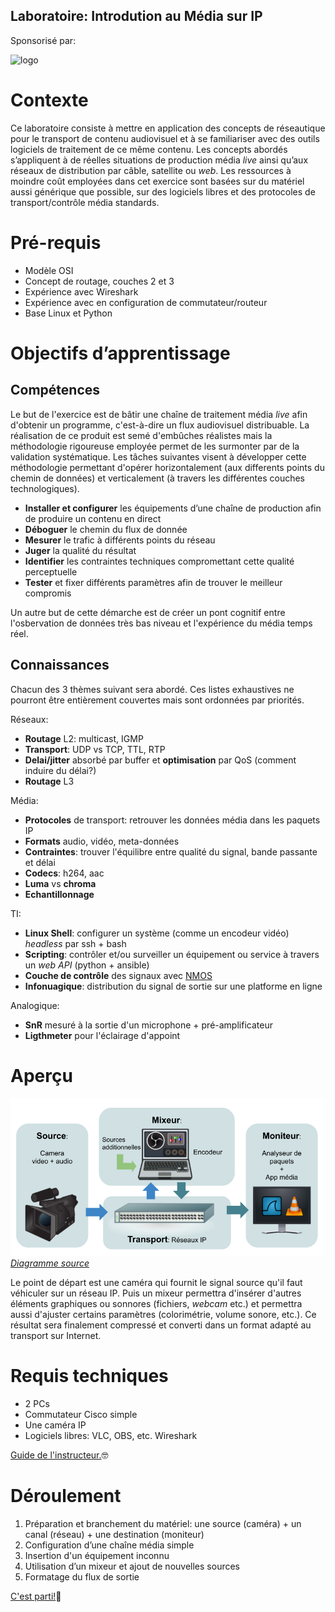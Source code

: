 Laboratoire: Introdution au Média sur IP
----------------------------------------

Sponsorisé par:

![logo](https://site-cbc.radio-canada.ca/site/annual-reports/2014-2015/_images/about/services/cbc-radio-canada.png)

# Contexte

Ce laboratoire consiste à mettre en application des concepts de réseautique pour le transport de
contenu audiovisuel et à se familiariser avec des outils logiciels de traitement de ce même contenu.
Les concepts abordés s’appliquent à de réelles situations de production média _live_ ainsi qu’aux
réseaux de distribution par câble, satellite  ou _web_. Les ressources à moindre coût employées dans
cet exercice sont basées sur du matériel aussi générique que possible, sur des logiciels libres et
des protocoles de transport/contrôle média standards.

# Pré-requis

* Modèle OSI
* Concept de routage, couches 2 et 3
* Expérience avec Wireshark
* Expérience avec en configuration de commutateur/routeur
* Base Linux et Python

# Objectifs d’apprentissage

## Compétences

Le but de l'exercice est de bâtir une chaîne de traitement média _live_ afin d'obtenir un programme,
c'est-à-dire un flux audiovisuel distribuable. La réalisation de ce produit est semé d'embûches
réalistes mais la méthodologie rigoureuse employée permet de les surmonter par de la validation
systématique. Les tâches suivantes visent à développer cette méthodologie permettant d'opérer
horizontalement (aux differents points du chemin de données) et verticalement (à travers les
différentes couches technologiques).

* __Installer et configurer__ les équipements d’une chaîne de production afin de produire un contenu en direct
* __Déboguer__ le chemin du flux de donnée
* __Mesurer__ le trafic à différents points du réseau
* __Juger__ la qualité du résultat
* __Identifier__ les contraintes techniques compromettant cette qualité perceptuelle
* __Tester__ et fixer différents paramètres afin de trouver le meilleur compromis

Un autre but de cette démarche est de créer un pont cognitif entre l'osbervation de
données très bas niveau et l'expérience du média temps réel.

## Connaissances

Chacun des 3 thèmes suivant sera abordé. Ces listes exhaustives ne
pourront être entièrement couvertes mais sont ordonnées par priorités.

Réseaux:

* __Routage__ L2: multicast, IGMP
* __Transport__: UDP vs TCP, TTL, RTP
* __Delai/jitter__ absorbé par buffer et __optimisation__ par QoS (comment induire du délai?)
* __Routage__ L3

Média:

* __Protocoles__ de transport: retrouver les données média dans les paquets IP
* __Formats__ audio, vidéo, meta-données
* __Contraintes__: trouver l'équilibre entre qualité du signal, bande passante et délai
* __Codecs__: h264, aac
* __Luma__ vs __chroma__
* __Echantillonnage__

TI:

* __Linux Shell__: configurer un système (comme un encodeur vidéo) _headless_ par ssh + bash
* __Scripting__: contrôler et/ou surveiller un équipement ou service à travers un _web API_ (python + ansible)
* __Couche de contrôle__ des signaux avec [NMOS](https://specs.amwa.tv/nmos/)
* __Infonuagique__: distribution du signal de sortie sur une platforme en ligne

Analogique:

* __SnR__ mesuré à la sortie d'un microphone + pré-amplificateur 
* __Ligthmeter__ pour l'éclairage d'appoint


# Aperçu

![apercu](./img/laboratoire_media_sur_IP_phase5.png)
*[Diagramme source](https://docs.google.com/drawings/d/1q6MF5KY4nLmCBxLiehqOJvOSK_qoAchkg8bCS-ulvEI/edit)*

Le point de départ est une caméra qui fournit le
signal source qu'il faut véhiculer sur un réseau IP. Puis un mixeur permettra d'insérer d'autres
éléments graphiques ou sonnores (fichiers, _webcam_ etc.) et permettra aussi d'ajuster certains
paramètres (colorimétrie, volume sonore, etc.). Ce résultat sera finalement compressé et converti
dans un format adapté au transport sur Internet.

# Requis techniques

* 2 PCs
* Commutateur Cisco simple
* Une caméra IP
* Logiciels libres: VLC, OBS, etc. Wireshark

[Guide de l'instructeur.](./guide-instructeur.md)🤓

# Déroulement

1. Préparation et branchement du matériel: une source (caméra) + un canal (réseau) + une destination (moniteur)
2. Configuration d’une chaîne média simple
3. Insertion d'un équipement inconnu
4. Utilisation d’un mixeur et ajout de nouvelles sources 
5. Formatage du flux de sortie

[C'est parti!](./laboratoire.md)🚀
